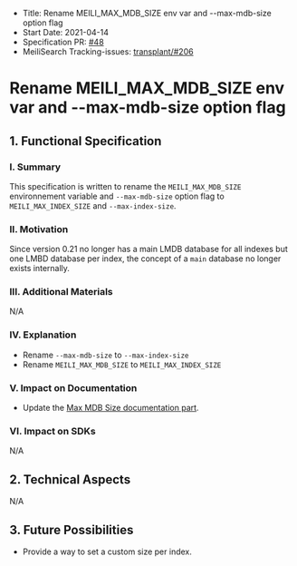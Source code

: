 - Title: Rename MEILI_MAX_MDB_SIZE env var and --max-mdb-size option flag
- Start Date: 2021-04-14
- Specification PR: [#48](https://github.com/meilisearch/specifications/pull/48)
- MeiliSearch Tracking-issues: [transplant/#206](https://github.com/meilisearch/transplant/issues/206)


# Rename MEILI_MAX_MDB_SIZE env var and --max-mdb-size option flag

## 1. Functional Specification

### I. Summary

This specification is written to rename the `MEILI_MAX_MDB_SIZE` environnement variable and `--max-mdb-size` option flag to `MEILI_MAX_INDEX_SIZE` and `--max-index-size`.

### II. Motivation

Since version 0.21 no longer has a main LMDB database for all indexes but one LMBD database per index, the concept of a `main` database no longer exists internally.


### III. Additional Materials
N/A

### IV. Explanation

- Rename `--max-mdb-size` to `--max-index-size`
- Rename `MEILI_MAX_MDB_SIZE` to `MEILI_MAX_INDEX_SIZE`

### V. Impact on Documentation

- Update the [Max MDB Size documentation part](https://docs.meilisearch.com/reference/features/configuration.html#max-mdb-size).

### VI. Impact on SDKs
N/A

## 2. Technical Aspects
N/A

## 3. Future Possibilities
- Provide a way to set a custom size per index.
